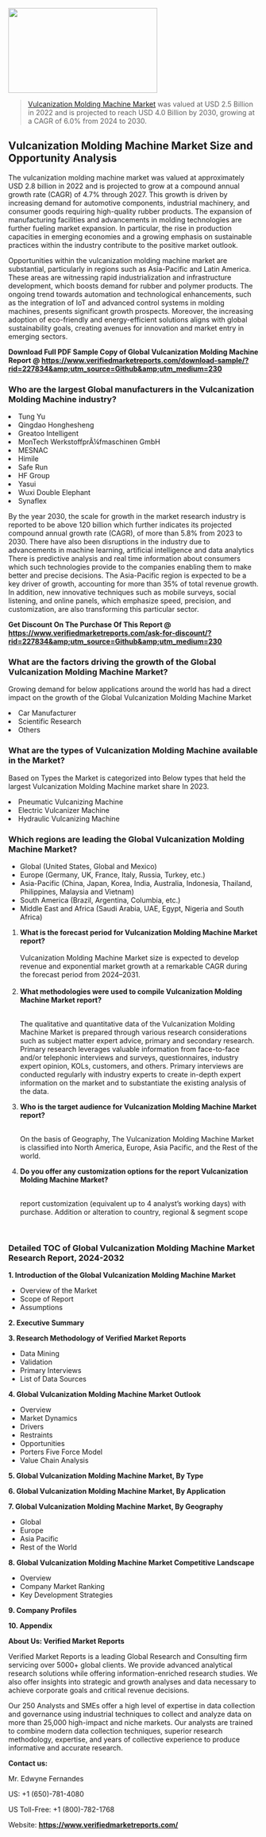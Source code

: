 <img src="https://ffe5etoiles.com/wp-content/uploads/2024/12/MST1-300x171.png" alt="" width="300" height="171" class="alignnone size-medium wp-image-20088" /><blockquote><p><p><a href="https://www.verifiedmarketreports.com/download-sample/?rid=227834&utm_source=Github&utm_medium=230" target="_blank">Vulcanization Molding Machine Market</a> was valued at USD 2.5 Billion in 2022 and is projected to reach USD 4.0 Billion by 2030, growing at a CAGR of 6.0% from 2024 to 2030.</p></blockquote><p><h2>Vulcanization Molding Machine Market Size and Opportunity Analysis</h2><p>The vulcanization molding machine market was valued at approximately USD 2.8 billion in 2022 and is projected to grow at a compound annual growth rate (CAGR) of 4.7% through 2027. This growth is driven by increasing demand for automotive components, industrial machinery, and consumer goods requiring high-quality rubber products. The expansion of manufacturing facilities and advancements in molding technologies are further fueling market expansion. In particular, the rise in production capacities in emerging economies and a growing emphasis on sustainable practices within the industry contribute to the positive market outlook.</p><p>Opportunities within the vulcanization molding machine market are substantial, particularly in regions such as Asia-Pacific and Latin America. These areas are witnessing rapid industrialization and infrastructure development, which boosts demand for rubber and polymer products. The ongoing trend towards automation and technological enhancements, such as the integration of IoT and advanced control systems in molding machines, presents significant growth prospects. Moreover, the increasing adoption of eco-friendly and energy-efficient solutions aligns with global sustainability goals, creating avenues for innovation and market entry in emerging sectors.</p></p><p class=""><strong>Download Full PDF Sample Copy of Global Vulcanization Molding Machine Report @ <a href="https://www.verifiedmarketreports.com/download-sample/?rid=227834&amp;utm_source=Github&amp;utm_medium=230" target="_blank">https://www.verifiedmarketreports.com/download-sample/?rid=227834&amp;utm_source=Github&amp;utm_medium=230</a></strong></p><h3 id="" class="">Who are the largest Global manufacturers in the Vulcanization Molding Machine industry?</h3><p><li>Tung Yu</li><li> Qingdao Honghesheng</li><li> Greatoo Intelligent</li><li> MonTech WerkstoffprÃ¼fmaschinen GmbH</li><li> MESNAC</li><li> Himile</li><li> Safe Run</li><li> HF Group</li><li> Yasui</li><li> Wuxi Double Elephant</li><li> Synaflex</li></p><div class=""><div class="" dir="" data-message-author-role="" data-message-id="" data-message-model-slug=""><div class=""><div class=""><div class=""><div class="" dir="" data-message-author-role="" data-message-id="" data-message-model-slug=""><div class=""><div class=""><p>By the year 2030, the scale for growth in the market research industry is reported to be above 120 billion which further indicates its projected compound annual growth rate (CAGR), of more than 5.8% from 2023 to 2030. There have also been disruptions in the industry due to advancements in machine learning, artificial intelligence and data analytics There is predictive analysis and real time information about consumers which such technologies provide to the companies enabling them to make better and precise decisions. The Asia-Pacific region is expected to be a key driver of growth, accounting for more than 35% of total revenue growth. In addition, new innovative techniques such as mobile surveys, social listening, and online panels, which emphasize speed, precision, and customization, are also transforming this particular sector.</p><p><strong>Get Discount On The Purchase Of This Report @&nbsp; <a href="https://www.verifiedmarketreports.com/ask-for-discount/?rid=227834&amp;utm_source=Github&amp;utm_medium=230" target="_blank">https://www.verifiedmarketreports.com/ask-for-discount/?rid=227834&amp;utm_source=Github&amp;utm_medium=230</a></strong></p></div></div></div></div></div></div></div></div><h3 id="" class="">What are the factors driving the growth of the Global Vulcanization Molding Machine Market?</h3><p id="" class="">Growing demand for below applications around the world has had a direct impact on the growth of the Global Vulcanization Molding Machine Market</p><p id="" class=""><li>Car Manufacturer</li><li> Scientific Research</li><li> Others</li></p><h3 id="" class="">What are the types of Vulcanization Molding Machine available in the Market?</h3><p id="" class="">Based on Types the Market is categorized into Below types that held the largest Vulcanization Molding Machine market share In 2023.</p><p id="" class=""><li>Pneumatic Vulcanizing Machine</li><li> Electric Vulcanizer Machine</li><li> Hydraulic Vulcanizing Machine</li></p><h3 id="" class="">Which regions are leading the Global Vulcanization Molding Machine Market?</h3><ul><li>Global (United States, Global and Mexico)</li><li>Europe (Germany, UK, France, Italy, Russia, Turkey, etc.)</li><li>Asia-Pacific (China, Japan, Korea, India, Australia, Indonesia, Thailand, Philippines, Malaysia and Vietnam)</li><li>South America (Brazil, Argentina, Columbia, etc.)</li><li>Middle East and Africa (Saudi Arabia, UAE, Egypt, Nigeria and South Africa)</li></ul><p><ol><li><strong>What is the forecast period for Vulcanization Molding Machine Market report?<br /></strong><br /><span data-sheets-root="1" data-sheets-value="{&quot;1&quot;:2,&quot;2&quot;:&quot;XXXX size is expected to develop revenue and exponential market growth at a remarkable CAGR during the forecast period from 2024&ndash;2030.&quot;}" data-sheets-userformat="{&quot;2&quot;:12674,&quot;4&quot;:{&quot;1&quot;:2,&quot;2&quot;:16776960},&quot;10&quot;:2,&quot;11&quot;:0,&quot;15&quot;:&quot;Arial&quot;,&quot;16&quot;:12}">Vulcanization Molding Machine Market size is expected to develop revenue and exponential market growth at a remarkable CAGR during the forecast period from 2024&ndash;2031.</span><br /><br /></li><li><strong>What methodologies were used to compile Vulcanization Molding Machine Market report?<br /><br /></strong><p>The qualitative and quantitative data of the&nbsp;Vulcanization Molding Machine Market is prepared through various research considerations such as subject matter expert advice, primary and secondary research. Primary research leverages valuable information from face-to-face and/or telephonic interviews and surveys, questionnaires, industry expert opinion, KOLs, customers, and others. Primary interviews are conducted regularly with industry experts to create in-depth expert information on the market and to substantiate the existing analysis of the data.&nbsp;</p></li><li><strong>Who is the target audience for Vulcanization Molding Machine Market report?<br /><br /></strong><p>On the basis of Geography, The&nbsp;Vulcanization Molding Machine Market is classified into North America, Europe, Asia Pacific, and the Rest of the world.</p></li><li><strong>Do you offer any customization options for the report Vulcanization Molding Machine Market?<br /><br /></strong><p>report customization (equivalent up to 4 analyst&rsquo;s working days) with purchase. Addition or alteration to country, regional &amp; segment scope</p><p>&nbsp;</p></li></ol></p><h3 id="" class="">Detailed TOC of Global Vulcanization Molding Machine Market Research Report, 2024-2032</h3><p id="" class=""><strong>1. Introduction of the Global Vulcanization Molding Machine Market</strong></p><ul><li>Overview of the Market</li><li>Scope of Report</li><li>Assumptions</li></ul><p id="" class=""><strong>2. Executive Summary</strong></p><p id="" class=""><strong>3. Research Methodology of&nbsp;Verified Market Reports</strong></p><ul><li>Data Mining</li><li>Validation</li><li>Primary Interviews</li><li>List of Data Sources</li></ul><p id="" class=""><strong>4. Global Vulcanization Molding Machine Market Outlook</strong></p><ul><li>Overview</li><li>Market Dynamics</li><li>Drivers</li><li>Restraints</li><li>Opportunities</li><li>Porters Five Force Model</li><li>Value Chain Analysis</li></ul><p id="" class=""><strong>5. Global Vulcanization Molding Machine Market, By&nbsp;Type</strong></p><p id="" class=""><strong>6. Global Vulcanization Molding Machine Market, By Application</strong></p><p id="" class=""><strong>7. Global Vulcanization Molding Machine Market, By Geography</strong></p><ul><li>Global</li><li>Europe</li><li>Asia Pacific</li><li>Rest of the World</li></ul><p id="" class=""><strong>8. Global Vulcanization Molding Machine Market Competitive Landscape</strong></p><ul><li>Overview</li><li>Company Market Ranking</li><li>Key Development Strategies</li></ul><p id="" class=""><strong>9. Company Profiles</strong></p><p id="" class=""><strong>10. Appendix</strong></p><p id="" class=""><strong>About Us: Verified Market Reports</strong></p><p id="" class="">Verified Market Reports is a leading Global Research and Consulting firm servicing over 5000+ global clients. We provide advanced analytical research solutions while offering information-enriched research studies. We also offer insights into strategic and growth analyses and data necessary to achieve corporate goals and critical revenue decisions.</p><p id="" class="">Our 250 Analysts and SMEs offer a high level of expertise in data collection and governance using industrial techniques to collect and analyze data on more than 25,000 high-impact and niche markets. Our analysts are trained to combine modern data collection techniques, superior research methodology, expertise, and years of collective experience to produce informative and accurate research.</p><p id="" class=""><strong>Contact us:</strong></p><p id="" class="">Mr. Edwyne Fernandes</p><p id="" class="">US: +1 (650)-781-4080</p><p id="" class="">US Toll-Free: +1 (800)-782-1768</p><p id="" class="">Website: <a target="" data-test-app-aware-link=""><strong>https://www.verifiedmarketreports.com/</strong></a></p>
